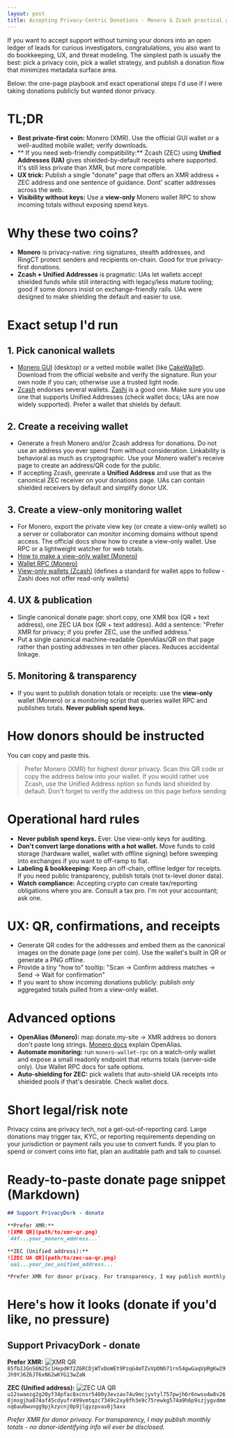 ```yaml
---
layout: post
title: Accepting Privacy-Centric Donations - Monero & Zcash practical guide
---
```


If you want to accept support without turning your donors into an open ledger of leads for curious investigators, congratulations, you also want to do bookkeeping, UX, and threat modeling. The simplest path is usually the best: pick a privacy coin, pick a wallet strategy, and publish a donation flow that minimizes metadata surface area.

Below: the one-page playbook and exact operational steps I'd use if I were taking donations publicly but wanted donor privacy.

# TL;DR

- **Best private-first coin:** Monero (XMR). Use the official GUI wallet or a well-audited mobile wallet; verify downloads.
- ** If you need web-friendly compatibility:** Zcash (ZEC) using **Unified Addresses (UA)** gives shielded-by-default receipts where supported. It's still less private than XMR, but more compatible.
- **UX trick:** Publish a single "donate" page that offers an XMR address + ZEC address and one sentence of guidance. Dont' scatter addresses across the web.
- **Visibility without keys:** Use a **view-only** Monero wallet RPC to show incoming totals without exposing spend keys.

# Why these two coins?

- **Monero** is privacy-native: ring signatures, stealth addresses, and RingCT protect senders and recipients on-chain. Good for true privacy-first donations.
- **Zcash + Unified Addresses** is pragmatic: UAs let wallets accept shielded funds while still interacting with legacy/less mature tooling; good if some donors insist on exchange-friendly rails. UAs were designed to make shielding the default and easier to use.

# Exact setup I'd run

## 1. Pick canonical wallets

- [Monero GUI](https://www.getmonero.org/downloads/) (desktop) or a vetted mobile wallet (like [CakeWallet](https://cakewallet.com/)). Download from the official website and verify the signature. Run your own node if you can; otherwise use a trusted light node.
- [Zcash](https://z.cash/ecosystem/?wallets=#tag-wallets) endorses several wallets. [Zashi](https://electriccoin.co/zashi/) is a good one. Make sure you use one that supports Unified Addresses (check wallet docs; UAs are now widely supported). Prefer a wallet that shields by default.

## 2. Create a receiving wallet

- Generate a fresh Monero and/or Zcash address for donations. Do not use an address you ever spend from without consideration. Linkability is behavioral as much as cryptographic. Use your Monero wallet's receive page to create an address/QR code for the public.
- If accepting Zcash, geenrate a **Unified Address** and use that as the canonical ZEC receiver on your donations page. UAs can contain shielded receivers by default and simplify donor UX.

## 3. Create a view-only monitoring wallet

- For Monero, export the private view key (or create a view-only wallet) so a server or collaborator can monitor incoming domains without spend access. The official docs show how to create a view-only wallet. Use RPC or a lightweight watcher for web totals.
- [How to make a view-only wallet (Monero)](https://www.getmonero.org/resources/user-guides/view_only.html)
- [Wallet RPC (Monero)](https://docs.getmonero.org/rpc-library/wallet-rpc/)
- [View-only wallets (Zcash)](https://zcash.readthedocs.io/en/latest/rtd_pages/ux_wallet_checklist.html) (defines a standard for wallet apps to follow - Zashi does not offer read-only wallets)

## 4. UX & publication

- Single canonical donate page: short copy, one XMR box (QR + text address), one ZEC UA box (QR + text address). Add a sentence: "Prefer XMR for privacy; if you prefer ZEC, use the unified address."
- Put a single canonical machine-readable OpenAlias/QR on that page rather than posting addresses in ten other places. Reduces accidental linkage.

## 5. Monitoring & transparency

- If you want to publish donation totals or receipts: use the **view-only** wallet (Monero) or a monitoring script that queries wallet RPC and publishes totals. **Never publish spend keys.**

# How donors should be instructed

You can copy and paste this.

> Prefer Monero (XMR) for highest donor privacy. Scan this QR code or copy the address below into your wallet. If you would rather use Zcash, use the Unified Address option so funds land shielded by default. Don't forget to verify the address on this page before sending

# Operational hard rules

- **Never publish spend keys.** Ever. Use view-only keys for auditing.
- **Don't convert large donations with a hot wallet.** Move funds to cold storage (hardware wallet, wallet with offline signing) before sweeping into exchanges if you want to off-ramp to fiat.
- **Labeling & bookkeeping:** Keep an off-chain, offline ledger for receipts. If you need public transparency, publish totals (not tx-level donor data).
- **Watch compliance:** Accepting crypto can create tax/reporting obligations where you are. Consult a tax pro. I'm not your accountant; ask one.

# UX: QR, confirmations, and receipts

- Generate QR codes for the addresses and embed them as the canonical images on the donate page (one per coin). Use the wallet's built in QR or generate a PNG offline.
- Provide a tiny "how to" tooltip: "Scan -> Confirm address matches -> Send -> Wait for confirmation"
- If you want to show incoming donations publicly: publish *only* aggregated totals pulled from a view-only wallet.

# Advanced options

- **OpenAlias (Monero):** map donate.my-site -> XMR address so donors don't paste long strings. [Monero docs](https://www.getmonero.org/resources/moneropedia/address.html) explain OpenAlias.
- **Automate monitoring:** run `monero-wallet-rpc` on a watch-only wallet and expose a small readonly endpoint that returns totals (server-side only). Use Wallet RPC docs for safe options.
- **Auto-shielding for ZEC:** pick wallets that auto-shield UA receipts into shielded pools if that's desirable. Check wallet docs.

# Short legal/risk note

Privacy coins are privacy tech, not a get-out-of-reporting card. Large donations may trigger tax, KYC, or reporting requirements depending on your jurisdiction or payment rails you use to convert funds. If you plan to spend or convert coins into fiat, plan an auditable path and talk to counsel.

# Ready-to-paste donate page snippet (Markdown)

```markdown
## Support PrivacyDork - donate

**Prefer XMR:**
![XMR QR](path/to/xmr-qr.png)
`44f...your_monero_address...`

**ZEC (Unified address):**
![ZEC UA QR](path/to/zec-ua-qr.png)
`uai...your_zec_unified_address...`

*Prefer XMR for donor privacy. For transparency, I may publish monthly totals - no donor-identifying info wil ever be disclosed.*
```

# Here's how it looks (donate if you'd like, no pressure)

## Support PrivacyDork - donate

**Prefer XMR:**
![XMR QR](/images/xmr-qr.png)
`85fb2JGnS6N25c1HepdKf2Z6RCDjWTxDoWEt9PzqG4mTZvVpDNh71rn54gwGaqVpRgKw29Jh9YJ6Z6JT6xN62wKYG13wZaN`

**ZEC (Unified address):**
![ZEC UA QR](/images/zec-ua-qr.png)
`u12swaezg2g20yf34pfac8xcnsr5480y3evzav74u9mcjyvtyl757pwjh6r6nwsu4w8v268jmsgjha874af45cdyufr499vmtqzc7349c2xy8fh3e9c75rewkg574a9h6p9szjygvdmmnq6au0wungg9pjkzycnj0p9jlgyzpvav8j5axx`

*Prefer XMR for donor privacy. For transparency, I may publish monthly totals - no donor-identifying info wil ever be disclosed.*
